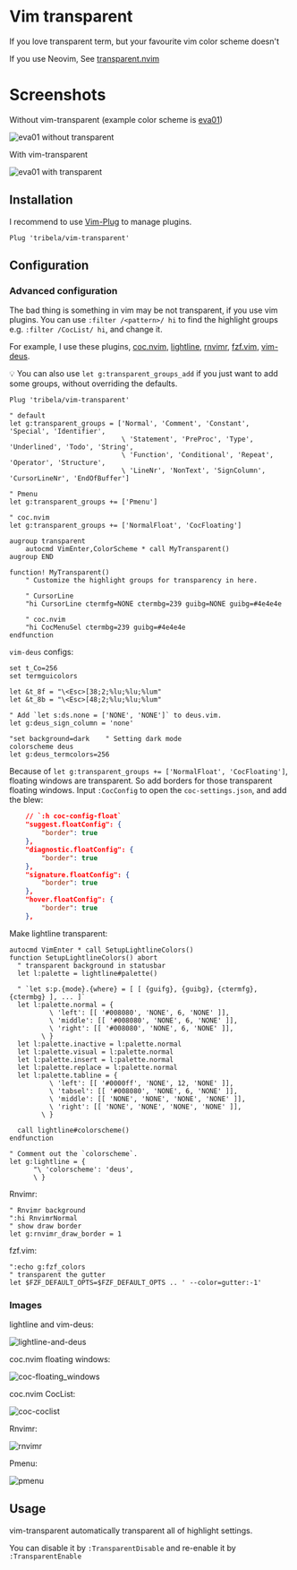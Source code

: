 # Vim transparent

If you love transparent term, but your favourite vim color scheme doesn't

If you use Neovim, See [transparent.nvim][]

[transparent.nvim]: https://github.com/tribela/transparent.nvim


# Screenshots

Without vim-transparent (example color scheme is [eva01][])

![eva01 without transparent](https://github.com/tribela/vim-transparent/assets/5047683/09e18e7f-7a01-4b3b-a11a-021d53a36fe7)

With vim-transparent

![eva01 with transparent](https://github.com/tribela/vim-transparent/assets/5047683/b72cb2ba-60b9-4348-84d3-f91c35cffe3c)


[eva01]: https://github.com/hachy/eva01.vim


## Installation

I recommend to use [Vim-Plug][] to manage plugins.

```vimrc
Plug 'tribela/vim-transparent'
```

[Vim-Plug]: https://github.com/junegunn/vim-plug


## Configuration

### Advanced configuration

The bad thing is something in vim may be not transparent, if you use vim plugins. You can use `:filter /<pattern>/ hi` to find the highlight groups e.g. `:filter /CocList/ hi`, and change it.

For example, I use these plugins, [coc.nvim](https://github.com/neoclide/coc.nvim), [lightline](https://github.com/itchyny/lightline.vim), [rnvimr](https://github.com/kevinhwang91/rnvimr), [fzf.vim](https://github.com/junegunn/fzf), [vim-deus](https://github.com/ajmwagar/vim-deus).

:bulb: You can also use `let g:transparent_groups_add` if you just want to add some groups, without overriding the defaults. 

```vim
Plug 'tribela/vim-transparent'

" default
let g:transparent_groups = ['Normal', 'Comment', 'Constant', 'Special', 'Identifier',
                            \ 'Statement', 'PreProc', 'Type', 'Underlined', 'Todo', 'String',
                            \ 'Function', 'Conditional', 'Repeat', 'Operator', 'Structure',
                            \ 'LineNr', 'NonText', 'SignColumn', 'CursorLineNr', 'EndOfBuffer']

" Pmenu
let g:transparent_groups += ['Pmenu']

" coc.nvim
let g:transparent_groups += ['NormalFloat', 'CocFloating']

augroup transparent
    autocmd VimEnter,ColorScheme * call MyTransparent()
augroup END

function! MyTransparent()
    " Customize the highlight groups for transparency in here.

    " CursorLine
    "hi CursorLine ctermfg=NONE ctermbg=239 guibg=NONE guibg=#4e4e4e

    " coc.nvim
    "hi CocMenuSel ctermbg=239 guibg=#4e4e4e
endfunction
```

`vim-deus` configs:

```vim
set t_Co=256
set termguicolors

let &t_8f = "\<Esc>[38;2;%lu;%lu;%lum"
let &t_8b = "\<Esc>[48;2;%lu;%lu;%lum"

" Add `let s:ds.none = ['NONE', 'NONE']` to deus.vim.
let g:deus_sign_column = 'none'

"set background=dark    " Setting dark mode
colorscheme deus
let g:deus_termcolors=256
```

Because of `let g:transparent_groups += ['NormalFloat', 'CocFloating']`, floating windows are transparent. So add borders for those transparent floating windows. Input `:CocConfig` to open the `coc-settings.json`, and add the blew:

```json
    // `:h coc-config-float`
    "suggest.floatConfig": {
        "border": true
    },
    "diagnostic.floatConfig": {
        "border": true
    },
    "signature.floatConfig": {
        "border": true
    },
    "hover.floatConfig": {
        "border": true
    },
```

Make lightline transparent:

```vim
autocmd VimEnter * call SetupLightlineColors()
function SetupLightlineColors() abort
  " transparent background in statusbar
  let l:palette = lightline#palette()

  " `let s:p.{mode}.{where} = [ [ {guifg}, {guibg}, {ctermfg}, {ctermbg} ], ... ]`
  let l:palette.normal = {
          \ 'left': [[ '#008080', 'NONE', 6, 'NONE' ]],
          \ 'middle': [[ '#008080', 'NONE', 6, 'NONE' ]],
          \ 'right': [[ '#008080', 'NONE', 6, 'NONE' ]],
        \ }
  let l:palette.inactive = l:palette.normal
  let l:palette.visual = l:palette.normal
  let l:palette.insert = l:palette.normal
  let l:palette.replace = l:palette.normal
  let l:palette.tabline = {
          \ 'left': [[ '#0000ff', 'NONE', 12, 'NONE' ]],
          \ 'tabsel': [[ '#008080', 'NONE', 6, 'NONE' ]],
          \ 'middle': [[ 'NONE', 'NONE', 'NONE', 'NONE' ]],
          \ 'right': [[ 'NONE', 'NONE', 'NONE', 'NONE' ]],
        \ }

  call lightline#colorscheme()
endfunction

" Comment out the `colorscheme`.
let g:lightline = {
      "\ 'colorscheme': 'deus',
      \ }
```

Rnvimr:

```vim
" Rnvimr background
":hi RnvimrNormal
" show draw border
let g:rnvimr_draw_border = 1
```

fzf.vim:

```vim
":echo g:fzf_colors
" transparent the gutter
let $FZF_DEFAULT_OPTS=$FZF_DEFAULT_OPTS .. ' --color=gutter:-1'
```

### Images

lightline and vim-deus:

![lightline-and-deus](https://github.com/tribela/vim-transparent/assets/5047683/dc49c12c-dce5-4f53-84bd-bf58ffdb0953)

coc.nvim floating windows:

![coc-floating_windows](https://github.com/tribela/vim-transparent/assets/5047683/debb3c35-7b37-4fe5-a638-140081f1d245)

coc.nvim CocList:

![coc-coclist](https://github.com/tribela/vim-transparent/assets/5047683/186e9b69-0caf-4390-b524-79ff82be7398)

Rnvimr:

![rnvimr](https://github.com/tribela/vim-transparent/assets/5047683/6bd67138-875c-4791-b8da-a3d0609e2ccc)

Pmenu:

![pmenu](https://github.com/tribela/vim-transparent/assets/5047683/0f8b36d6-13b9-4eba-a620-6b1334e70be0)

## Usage

vim-transparent automatically transparent all of highlight settings.

You can disable it by `:TransparentDisable` and re-enable it by `:TransparentEnable`
